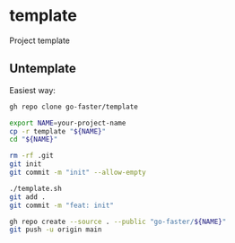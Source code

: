 # template
Project template

## Untemplate

Easiest way:

```bash
gh repo clone go-faster/template
```

```bash
export NAME=your-project-name
cp -r template "${NAME}"
cd "${NAME}"

rm -rf .git
git init
git commit -m "init" --allow-empty

./template.sh
git add .
git commit -m "feat: init"

gh repo create --source . --public "go-faster/${NAME}"
git push -u origin main
```
